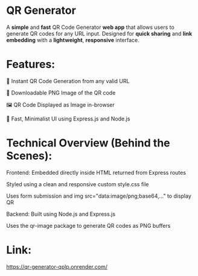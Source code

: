 # QR Generator
A **simple** and **fast** QR Code Generator **web app** that allows users to generate QR codes for any URL input. Designed for **quick sharing** and **link embedding** with a **lightweight**, **responsive** interface.

# Features:
🔳 Instant QR Code Generation from any valid URL

💾 Downloadable PNG Image of the QR code

🖼️ QR Code Displayed as Image in-browser

🚀 Fast, Minimalist UI using Express.js and Node.js

# Technical Overview (Behind the Scenes):
Frontend:
Embedded directly inside HTML returned from Express routes

Styled using a clean and responsive custom style.css file

Uses form submission and img src="data:image/png;base64,..." to display QR

Backend:
Built using Node.js and Express.js

Uses the qr-image package to generate QR codes as PNG buffers













# Link:
https://qr-generator-qplp.onrender.com/
